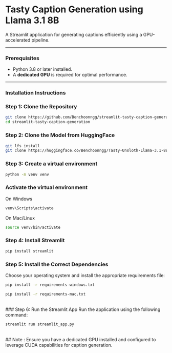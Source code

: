 # Tasty Caption Generation using Llama 3.1 8B

A Streamlit application for generating captions efficiently using a GPU-accelerated pipeline.

---

### Prerequisites

- Python 3.8 or later installed.
- A **dedicated GPU** is required for optimal performance.

---

### Installation Instructions

### Step 1: Clone the Repository
```bash
git clone https://github.com/Benchoonngg/streamlit-tasty-caption-generation.git
cd streamlit-tasty-caption-generation
```

### Step 2: Clone the Model from HuggingFace
```bash
git lfs install
git clone https://huggingface.co/Benchoonngg/Tasty-Unsloth-Llama-3.1-8B-v4
```

### Step 3: Create a virtual environment
```bash
python -m venv venv
```

### Activate the virtual environment
On Windows
```bash
venv\Scripts\activate
```
On Mac/Linux
```bash
source venv/bin/activate
```

### Step 4: Install Streamlit
```bash
pip install streamlit
```

### Step 5: Install the Correct Dependencies
Choose your operating system and install the appropriate requirements file:
```bash
pip install -r requirements-windows.txt
```
```bash
pip install -r requirements-mac.txt
```

<br>### Step 6: Run the Streamlit App
Run the application using the following command:
```bash
streamlit run streamlit_app.py
```

<br>## Note :
Ensure you have a dedicated GPU installed and configured to leverage CUDA capabilities for caption generation.
